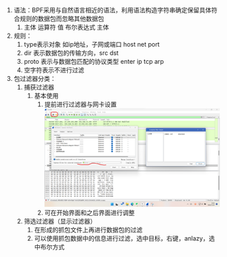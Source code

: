 1. 语法：BPF采用与自然语言相近的语法，利用语法构造字符串确定保留具体符合规则的数据包而忽略其他数据包
   1. 主体 运算符 值 布尔表达式 主体
2. 规则：
   1. type表示对象 如ip地址，子网或端口 host   net  port
   2. dir 表示数据包的传输方向，src   dst
   3. proto 表示与数据包匹配的协议类型  enter ip  tcp  arp
   4. 空字符表示不进行过滤
3. 包过滤器分类：
   1. 捕获过滤器
      1. 基本使用
         1. 提前进行过滤器与网卡设置![image-20221129195250191](res/01.伯克利过滤器/image-20221129195250191.png)
         2. 可在开始界面和之后界面进行调整
   2. 筛选过滤器（显示过滤器）
      1. 在形成的抓包文件上再进行数据包的过滤
      2. 可以使用抓包数据中的信息进行过滤，选中目标，右键，anlazy，选中布尔方式